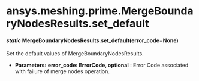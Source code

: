 # ansys.meshing.prime.MergeBoundaryNodesResults.set_default

#### *static* MergeBoundaryNodesResults.set_default(error_code=None)

Set the default values of MergeBoundaryNodesResults.

* **Parameters:**
  **error_code: ErrorCode, optional**
  : Error Code associated with failure of merge nodes operation.

<!-- !! processed by numpydoc !! -->
